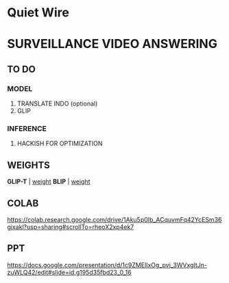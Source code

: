 # Quiet Wire
# SURVEILLANCE VIDEO ANSWERING

## TO DO
### MODEL
1. TRANSLATE INDO (optional)
2. GLIP

### INFERENCE
1. HACKISH FOR OPTIMIZATION



## WEIGHTS
**GLIP-T** | [weight](https://drive.google.com/file/d/1nlPL6PHkslarP6RiWJJu6QGKjqHG4tkc/view?usp=sharing)
**BLIP** | [weight](https://drive.google.com/file/d/1QliNGiAcyCCJLd22eNOxWvMUDzb7GzrO/view?usp=sharing)

## COLAB
https://colab.research.google.com/drive/1Aku5p0Ib_ACquvmFq42YcESm36gjxakl?usp=sharing#scrollTo=rheoX2xp4ek7

## PPT
https://docs.google.com/presentation/d/1c9ZMEIlxOg_pvj_3WVxgItJn-zuWLQ42/edit#slide=id.g195d35fbd23_0_16